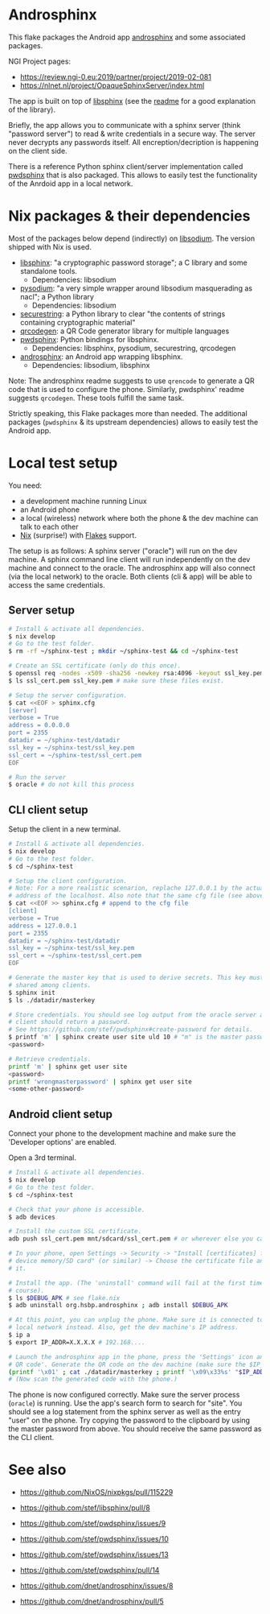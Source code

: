 # Androsphinx

This flake packages the Android app [androsphinx](https://github.com/dnet/androsphinx) and some associated packages.

NGI Project pages:

* https://review.ngi-0.eu:2019/partner/project/2019-02-081
* https://nlnet.nl/project/OpaqueSphinxServer/index.html

The app is built on top of [libsphinx](https://github.com/stef/libsphinx/) (see the [readme](https://github.com/stef/libsphinx/#what-is-this-thing) for a good explanation of the library).

Briefly, the app allows you to communicate with a sphinx server (think "password server") to read & write credentials in a secure way.
The server never decrypts any passwords itself.
All encreption/decription is happening on the client side.

There is a reference Python sphinx client/server implementation called [pwdsphinx](https://github.com/stef/pwdsphinx) that is also packaged.
This allows to easily test the functionality of the Anrdoid app in a local network.

# Nix packages & their dependencies

Most of the packages below depend (indirectly) on [libsodium](https://github.com/NixOS/nixpkgs/blob/master/pkgs/development/libraries/libsodium/default.nix). The version shipped with Nix is used.

* [libsphinx](https://github.com/stef/libsphinx/): "a cryptographic password storage"; a C library and some standalone tools.
  * Dependencies: libsodium
* [pysodium](https://github.com/stef/pysodium): "a very simple wrapper around libsodium masquerading as nacl"; a Python library
  * Dependencies: libsodium
* [securestring](https://github.com/dnet/pysecstr): a Python library to clear "the contents of strings containing cryptographic material"
* [qrcodegen](https://github.com/nayuki/QR-Code-generator): a QR Code generator library for multiple languages
* [pwdsphinx](https://github.com/stef/pwdsphinx): Python bindings for libsphinx.
  * Dependencies: libsphinx, pysodium, securestring, qrcodegen
* [androsphinx](https://github.com/dnet/androsphinx): an Android app wrapping libsphinx.
  * Dependencies: libsodium, libsphinx

Note: The androsphinx readme suggests to use ``qrencode`` to generate a QR code that is used to configure the phone. Similarly, pwdsphinx' readme suggests ``qrcodegen``.
These tools fulfill the same task.

Strictly speaking, this Flake packages more than needed.
The additional packages (``pwdsphinx`` & its upstream dependencies) allows to easily test the Android app.

# Local test setup

You need:

* a development machine running Linux
* an Android phone
* a local (wireless) network where both the phone & the dev machine can talk to each other
* [Nix](https://nixos.org/) (surprise!) with [Flakes](https://nixos.wiki/wiki/Flakes) support.

The setup is as follows:
A sphinx server ("oracle") will run on the dev machine.
A sphinx command line client will run independently on the dev machine and connect to the oracle.
The androsphinx app will also connect (via the local network) to the oracle.
Both clients (cli & app) will be able to access the same credentials.

## Server setup

```bash
# Install & activate all dependencies.
$ nix develop
# Go to the test folder.
$ rm -rf ~/sphinx-test ; mkdir ~/sphinx-test && cd ~/sphinx-test

# Create an SSL certificate (only do this once).
$ openssl req -nodes -x509 -sha256 -newkey rsa:4096 -keyout ssl_key.pem -out ssl_cert.pem -days 365 -batch
$ ls ssl_cert.pem ssl_key.pem # make sure these files exist.

# Setup the server configuration.
$ cat <<EOF > sphinx.cfg
[server]
verbose = True
address = 0.0.0.0
port = 2355
datadir = ~/sphinx-test/datadir
ssl_key = ~/sphinx-test/ssl_key.pem
ssl_cert = ~/sphinx-test/ssl_cert.pem
EOF

# Run the server
$ oracle # do not kill this process
```

## CLI client setup

Setup the client in a new terminal.

```bash
# Install & activate all dependencies.
$ nix develop
# Go to the test folder.
$ cd ~/sphinx-test

# Setup the client configuration.
# Note: For a more realistic scenarion, replache 127.0.0.1 by the actual IP
# address of the localhost. Also note that the same cfg file (see above) is used.
$ cat <<EOF >> sphinx.cfg # append to the cfg file
[client]
verbose = True
address = 127.0.0.1
port = 2355
datadir = ~/sphinx-test/datadir
ssl_key = ~/sphinx-test/ssl_key.pem
ssl_cert = ~/sphinx-test/ssl_cert.pem
EOF

# Generate the master key that is used to derive secrets. This key must be
# shared among clients.
$ sphinx init
$ ls ./datadir/masterkey

# Store credentials. You should see log output from the oracle server and the
# client should return a password.
# See https://github.com/stef/pwdsphinx#create-password for details.
$ printf 'm' | sphinx create user site uld 10 # "m" is the master password
<password>

# Retrieve credentials.
printf 'm' | sphinx get user site
<password>
printf 'wrongmasterpassword' | sphinx get user site
<some-other-password>
```

## Android client setup

Connect your phone to the development machine and make sure the 'Developer options' are enabled.

Open a 3rd terminal.

```bash
# Install & activate all dependencies.
$ nix develop
# Go to the test folder.
$ cd ~/sphinx-test

# Check that your phone is accessible.
$ adb devices

# Install the custom SSL certificate.
adb push ssl_cert.pem mnt/sdcard/ssl_cert.pem # or wherever else you can upload to the phone

# In your phone, open Settings -> Security -> "Install [certificates] from
# device memory/SD card" (or similar) -> Choose the certificate file and install
# it.

# Install the app. (The 'uninstall' command will fail at the first time, of
# course).
$ ls $DEBUG_APK # see flake.nix
$ adb uninstall org.hsbp.androsphinx ; adb install $DEBUG_APK

# At this point, you can unplug the phone. Make sure it is connected to the
# local network instead. Also, get the dev machine's IP address.
$ ip a
$ export IP_ADDR=X.X.X.X # 192.168....

# Launch the androsphinx app in the phone, press the 'Settings' icon and press 'Scan from
# QR code'. Generate the QR code on the dev machine (make sure the $IP_ADDR is set).
(printf '\x01' ; cat ./datadir/masterkey ; printf '\x09\x33%s' "$IP_ADDR") | qrencode -8 -t ANSI256
# (Now scan the generated code with the phone.)
```

The phone is now configured correctly.
Make sure the server process (``oracle``) is running.
Use the app's search form to search for "site".
You should see a log statement from the sphinx server as well as the entry "user" on the phone.
Try copying the password to the clipboard by using the master password from above.
You should receive the same password as the CLI client.

# See also

* https://github.com/NixOS/nixpkgs/pull/115229

* https://github.com/stef/libsphinx/pull/8

* https://github.com/stef/pwdsphinx/issues/9
* https://github.com/stef/pwdsphinx/issues/10
* https://github.com/stef/pwdsphinx/issues/13
* https://github.com/stef/pwdsphinx/pull/14

* https://github.com/dnet/androsphinx/issues/8
* https://github.com/dnet/androsphinx/pull/5
